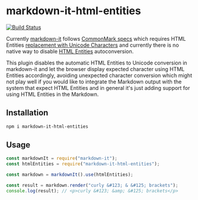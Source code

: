 # markdown-it-html-entities

[![Build Status](https://travis-ci.org/Manvel/markdown-it-html-entities.svg?branch=master)](https://travis-ci.org/Manvel/markdown-it-html-entities)

Currently [markdown-it](https://github.com/markdown-it/markdown-it) follows
[CommonMark specs](https://spec.commonmark.org) which requires HTML Entities
[replacement with Unicode
Characters](https://spec.commonmark.org/0.28/#entity-references) and currently
there is no native way to disable [HTML
Entities](https://developer.mozilla.org/en-US/docs/Glossary/Entity) autoconversion.

This plugin disables the automatic HTML Entities to Unicode conversion in
markdown-it and let the browser display expected character using HTML Entities
accordingly, avoiding unexpected character conversion which might not play well
if you would like to integrate the Markdown output with the system that expect
HTML Entities and in general it's just adding support for using HTML Entities in
the Markdown.

## Installation

```bash
npm i markdown-it-html-entities
```

## Usage

```js
const markdownIt = require("markdown-it");
const htmlEntities = require("markdown-it-html-entities");

const markdown = markdownIt().use(htmlEntities);

const result = markdown.render("curly &#123; & &#125; brackets");
console.log(result); // <p>curly &#123; &amp; &#125; brackets</p>
```
